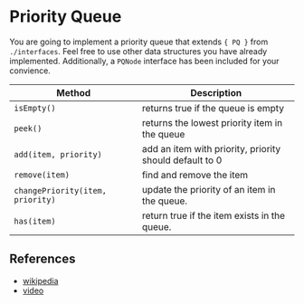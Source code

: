 # Priority Queue

You are going to implement a priority queue that extends `{ PQ }` from `./interfaces`. Feel free to use other data structures you have already implemented. Additionally, a `PQNode` interface has been included for your convience.

| Method | Description |
| --- | --- |
| `isEmpty()` | returns true if the queue is empty |
| `peek()` | returns the lowest priority item in the queue |
| `add(item, priority)` | add an item with priority, priority should default to 0 |
| `remove(item)` | find and remove the item |
| `changePriority(item, priority)` | update the priority of an item in the queue. |
| `has(item)` | return true if the item exists in the queue. |

## References

- [wikipedia](https://en.wikipedia.org/wiki/Priority_queue)
- [video](https://www.youtube.com/watch?v=wptevk0bshY&list=PLLXdhg_r2hKA7DPDsunoDZ-Z769jWn4R8&index=6)